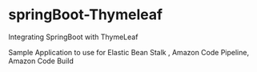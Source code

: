 # springBoot-Thymeleaf
Integrating SpringBoot with ThymeLeaf


Sample Application to use for Elastic Bean Stalk , 
Amazon Code Pipeline, Amazon Code Build 
